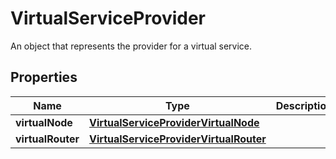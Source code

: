 

# VirtualServiceProvider

An object that represents the provider for a virtual service.

## Properties

| Name | Type | Description | Notes |
|------------ | ------------- | ------------- | -------------|
|**virtualNode** | [**VirtualServiceProviderVirtualNode**](VirtualServiceProviderVirtualNode.md) |  |  [optional] |
|**virtualRouter** | [**VirtualServiceProviderVirtualRouter**](VirtualServiceProviderVirtualRouter.md) |  |  [optional] |



